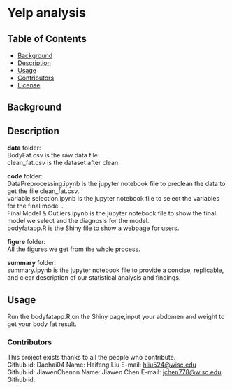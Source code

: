 
# Yelp analysis

## Table of Contents

- [Background](#background)
- [Description](#description)
- [Usage](#usage)
- [Contributors](#contributors)
- [License](#license)

## Background

## Description

**data** folder:<br/>
BodyFat.csv is the raw data file.<br/>
clean_fat.csv is the dataset after clean.<br/>

**code** folder:<br/>
DataPreprocessing.ipynb is the jupyter notebook file to preclean the data to get the file clean_fat.csv.<br/>
variable selection.ipynb is the jupyter notebook file to select the variables for the final model .<br/>
Final Model & Outliers.ipynb is the jupyter notebook file to show the final model we select and the diagnosis for the model.<br/>
bodyfatapp.R is the Shiny file to show a webpage for users.<br/>

**figure** folder:<br/>
All the figures we get from the whole process.<br/>

**summary** folder:<br/>
summary.ipynb is the jupyter notebook file to provide a concise, replicable, and clear description of our statistical analysis and findings.<br/>


## Usage

Run the bodyfatapp.R,on the Shiny page,input your abdomen and weight to get your body fat result.

### Contributors
This project exists thanks to all the people who contribute.<br/>
Github id: Daohai04 Name: Haifeng Liu E-mail: hliu524@wisc.edu<br/>
Github id: JiawenChennn Name: Jiawen Chen E-mail: jchen778@wisc.edu<br/>
Github id: <br/>
